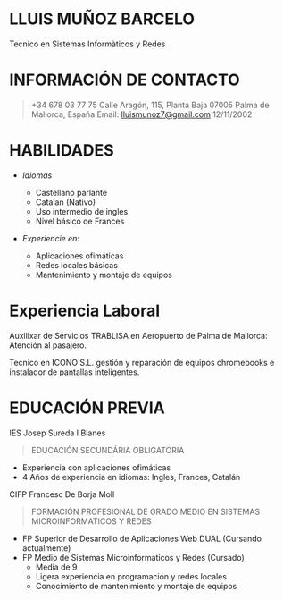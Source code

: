 # LLUIS MUÑOZ BARCELO

Tecnico en Sistemas Informàticos y Redes

# **INFORMACIÓN DE CONTACTO**
> +34 678 03 77 75
> Calle Aragón, 115, Planta Baja 07005 Palma de Mallorca, España
> Email: lluismunoz7@gmail.com
> 12/11/2002

# **HABILIDADES**
* _Idiomas_
  * Castellano parlante
  * Catalan (Nativo)
  * Uso intermedio de ingles
  * Nivel básico de Frances

* _Experiencie en_:
  * Aplicaciones ofimáticas
  * Redes locales básicas
  * Mantenimiento y montaje de equipos

 # **Experiencia Laboral**
 Auxilixar de Servicios TRABLISA en Aeropuerto de Palma de Mallorca: Atención al pasajero.

 Tecnico en ICONO S.L. gestión y reparación de equipos chromebooks e instalador de pantallas inteligentes.

 # EDUCACIÓN PREVIA
IES Josep Sureda I Blanes
> EDUCACIÓN SECUNDÁRIA OBLIGATORIA
* Experiencia con aplicaciones ofimáticas
* 4 Años de experiencia en idiomas: Ingles, Frances, Catalán

CIFP Francesc De Borja Moll
> FORMACIÓN PROFESIONAL DE GRADO MEDIO EN SISTEMAS MICROINFORMATICOS Y REDES
* FP Superior de Desarrollo de Aplicaciones Web DUAL (Cursando actualmente)
* FP Medio de Sistemas Microinformaticos y Redes (Cursado)
  * Media de 9
  * Ligera experiencia en programación y redes locales
  * Conocimiento de mantenimiento y montaje de equipos
 
